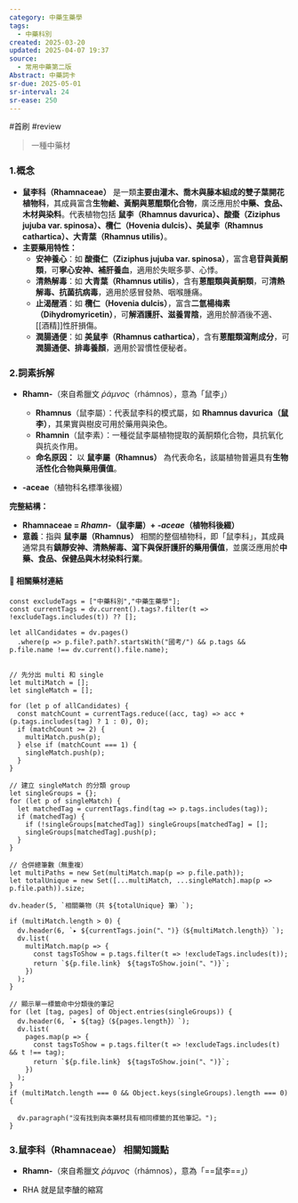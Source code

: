 ```yaml
---
category: 中藥生藥學
tags:
  - 中藥科別
created: 2025-03-20
updated: 2025-04-07 19:37
source:
  - 常用中藥第二版
Abstract: 中藥詞卡
sr-due: 2025-05-01
sr-interval: 24
sr-ease: 250
---
```

#首刷 #review 
>一種中藥材
### 1.概念
- **鼠李科（Rhamnaceae）** 是一類**主要由灌木、喬木與藤本組成的雙子葉開花植物科**，其成員富含**生物鹼、黃酮與蒽醌類化合物**，廣泛應用於**中藥、食品、木材與染料**。代表植物包括 **鼠李（Rhamnus davurica）、酸棗（Ziziphus jujuba var. spinosa）、欖仁（Hovenia dulcis）、美鼠李（Rhamnus cathartica）、大青葉（Rhamnus utilis）**。  
- **主要藥用特性：**  
  - **安神養心**：如 **酸棗仁（Ziziphus jujuba var. spinosa）**，富含**皂苷與黃酮類**，可**寧心安神、補肝養血**，適用於失眠多夢、心悸。  
  - **清熱解毒**：如 **大青葉（Rhamnus utilis）**，含有**蒽醌類與黃酮類**，可**清熱解毒、抗菌抗病毒**，適用於感冒發熱、咽喉腫痛。  
  - **止渴醒酒**：如 **欖仁（Hovenia dulcis）**，富含**二氫楊梅素（Dihydromyricetin）**，可**解酒護肝、滋養胃陰**，適用於醉酒後不適、[[酒精]]性肝損傷。  
  - **潤腸通便**：如 **美鼠李（Rhamnus cathartica）**，含有**蒽醌類瀉劑成分**，可**潤腸通便、排毒養顏**，適用於習慣性便秘者。  

### 2.詞素拆解
- **Rhamn-**（來自希臘文 *ῥάμνος*（rhámnos），意為「鼠李」）  
  - **Rhamnus**（鼠李屬）：代表鼠李科的模式屬，如 **Rhamnus davurica（鼠李）**，其果實與樹皮可用於藥用與染色。  
  - **Rhamnin**（鼠李素）：一種從鼠李屬植物提取的黃酮類化合物，具抗氧化與抗炎作用。  
  - **命名原因：** 以 **鼠李屬（Rhamnus）** 為代表命名，該屬植物普遍具有**生物活性化合物與藥用價值**。  

- **-aceae**（植物科名標準後綴）  

**完整結構：**


- **Rhamnaceae = *Rhamn-*（鼠李屬）+ *-aceae*（植物科後綴）**  
- **意義**：指與 **鼠李屬（Rhamnus）** 相關的整個植物科，即「鼠李科」，其成員通常具有**鎮靜安神、清熱解毒、瀉下與保肝護肝的藥用價值**，並廣泛應用於**中藥、食品、保健品與木材染料行業**。  


#### 📌 相關藥材連結


```dataviewjs
const excludeTags = ["中藥科別","中藥生藥學"];
const currentTags = dv.current().tags?.filter(t => !excludeTags.includes(t)) ?? [];

let allCandidates = dv.pages()
  .where(p => p.file?.path?.startsWith("國考/") && p.tags && p.file.name !== dv.current().file.name);


// 先分出 multi 和 single
let multiMatch = [];
let singleMatch = [];

for (let p of allCandidates) {
  const matchCount = currentTags.reduce((acc, tag) => acc + (p.tags.includes(tag) ? 1 : 0), 0);
  if (matchCount >= 2) {
    multiMatch.push(p);
  } else if (matchCount === 1) {
    singleMatch.push(p);
  }
}

// 建立 singleMatch 的分類 group
let singleGroups = {};
for (let p of singleMatch) {
  let matchedTag = currentTags.find(tag => p.tags.includes(tag));
  if (matchedTag) {
    if (!singleGroups[matchedTag]) singleGroups[matchedTag] = [];
    singleGroups[matchedTag].push(p);
  }
}

// 合併總筆數（無重複）
let multiPaths = new Set(multiMatch.map(p => p.file.path));
let totalUnique = new Set([...multiMatch, ...singleMatch].map(p => p.file.path)).size;

dv.header(5, `相關藥物（共 ${totalUnique} 筆）`);

if (multiMatch.length > 0) {
  dv.header(6, `▸ ${currentTags.join("、")}（${multiMatch.length}）`);
  dv.list(
    multiMatch.map(p => {
      const tagsToShow = p.tags.filter(t => !excludeTags.includes(t));
      return `${p.file.link}　${tagsToShow.join("、")}`;
    })
  );
}

// 顯示單一標籤命中分類後的筆記
for (let [tag, pages] of Object.entries(singleGroups)) {
  dv.header(6, `▸ ${tag}（${pages.length}）`);
  dv.list(
    pages.map(p => {
      const tagsToShow = p.tags.filter(t => !excludeTags.includes(t) && t !== tag);
      return `${p.file.link}　${tagsToShow.join("、")}`;
    })
  );
}
if (multiMatch.length === 0 && Object.keys(singleGroups).length === 0) {

  dv.paragraph("沒有找到與本藥材具有相同標籤的其他筆記。");
}

```

### 3.鼠李科（Rhamnaceae） 相關知識點

- **Rhamn-**（來自希臘文 *ῥάμνος*（rhámnos），意為「==鼠李==」）  

- RHA 就是鼠李醣的縮寫



